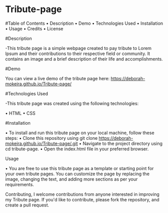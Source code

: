 # Tribute-page


#Table of Contents
•	Description
•	Demo
•	Technologies Used
•	Installation
•	Usage
•	Credits
•	License


#Description

-This tribute page is a simple webpage created to pay tribute to Lorem Ipsum and their contributions to their respective field or community. It contains an image and a brief description of their life and accomplishments.

#Demo

You can view a live demo of the tribute page here: https://deborah-mokeira.github.io/Tribute-page/

#Technologies Used

-This tribute page was created using the following technologies:

•	HTML
•	CSS

#Installation

•	To install and run this tribute page on your local machine, follow these steps:
•	Clone this repository using git clone  https://deborah-mokeira.github.io/Tribute-page/.git
•	Navigate to the project directory using cd tribute-page.
•	Open the index.html file in your preferred browser.

Usage

•	You are free to use this tribute page as a template or starting point for your own tribute pages. You can customize the page by replacing the image, changing the text, and adding more sections as per your requirements.

Contributing, I welcome contributions from anyone interested in improving my Tribute page. If you'd like to contribute, please fork the repository, and create a pull request.


